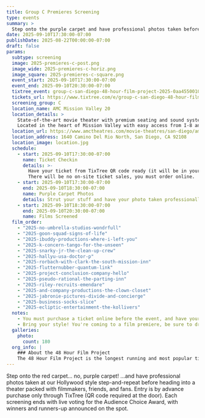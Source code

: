 ```yaml
---
title: Group C Premieres Screening
type: events
summary: >
  Step onto the purple carpet and have professional photos taken before heading into a theater packed with filmmakers, friends, and fans. Entry is by advance purchase only through TixTree.
date: 2025-09-10T17:30:00-07:00
publishDate: 2025-08-22T00:00:00-07:00
draft: false
params:
  subtype: screening
  image: 2025-premieres-c-post.png
  image_wide: 2025-premieres-c-horiz.png
  image_square: 2025-premieres-c-square.png
  event_start: 2025-09-10T17:30:00-07:00
  event_end: 2025-09-10T20:30:00-07:00
  tixtree_event: group-c-san-diego-48-hour-film-project-2025-0aa4550010ed
  tickets_url: https://www.tixtree.com/e/group-c-san-diego-48-hour-film-project-2025-0aa4550010ed
  screening_group: C
  location_name: AMC Mission Valley 20
  location_details: >
    State-of-the-art movie theater with premium seating and sound systems.
    Located in the heart of Mission Valley with easy access from I-8 and I-15.
  location_url: https://www.amctheatres.com/movie-theatres/san-diego/amc-mission-valley-20
  location_address: 1640 Camino Del Rio North, San Diego, CA 92108
  location_image: location.jpg
  schedule:
    - start: 2025-09-10T17:30:00-07:00
      name: Ticket Checkin
      details: >-
        Have your ticket from TixTree QR code ready (it will be in your email after purchase).
        There will be no on-site ticket sales, you must order online.
    - start: 2025-09-10T17:30:00-07:00
      end: 2025-09-10T18:30:00-07:00
      name: Purple Carpet Photos
      details: Strut your stuff and have your photo taken professionally at our hollywood-style backdrop.
    - start: 2025-09-10T18:30:00-07:00
      end: 2025-09-10T20:30:00-07:00
      name: Films Screened
  film_order:
    - "2025-no-umbrella-studios-wondrfull"
    - "2025-goon-squad-signs-of-life"
    - "2025-ibuddy-productions-where-i-left-you"
    - "2025-k-concern-tango-for-the-unseen"
    - "2025-snarky-jr-the-clean-up-crew"
    - "2025-hallyu-usa-doctor-p"
    - "2025-rorbach-with-clark-the-south-mission-inn"
    - "2025-flutternubber-quantum-link"
    - "2025-project-conclusion-company-hello"
    - "2025-pseudo-rational-the-parting-inn"
    - "2025-riley-recruits-emendare"
    - "2025-and-company-productions-the-clown-closet"
    - "2025-jabronie-pictures-divide-and-concierge"
    - "2025-business-socks-slice"
    - "2025-ecliptic-entertainment-the-kollivers"
  notes:
    - You must purchase a ticket online before the event, and have your emailed QR code ready. There will be no on-site ticket sales.
    - Bring your style! You're coming to a film premiere, be sure to dress to impress.
  galleries:
    photo:
      count: 180
  org_info: |
    ### About the 48 Hour Film Project
    The 48 Hour Film Project is the longest running and most popular timed filmmaking competition. Teams have just 48 hours to write, shoot, edit and score a short film. All films are screened in a real theater and compete for awards and recognition.
---
```

Step onto the red carpet... no, purple carpet! ...and have professional photos taken at our Hollywood style step-and-repeat before heading into a theater packed with filmmakers, friends, and fans. Entry is by advance purchase only through TixTree (QR code required at the door). Each screening ends with live voting for the Audience Choice Award, with winners and runners-up announced on the spot.
